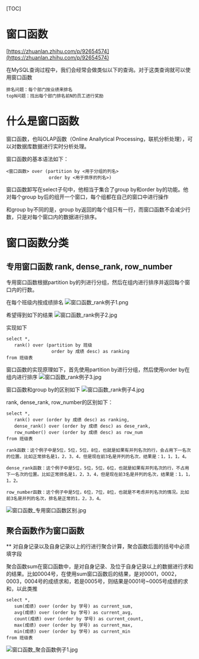 [TOC]

# 窗口函数

[https://zhuanlan.zhihu.com/p/92654574](https://zhuanlan.zhihu.com/p/92654574)


在MySQL查询过程中，我们会经常会做类似以下的查询。对于这类查询就可以使用窗口函数
```
排名问题：每个部门按业绩来排名
topN问题：找出每个部门排名前N的员工进行奖励
```


# 什么是窗口函数
窗口函数，也叫OLAP函数（Online Anallytical Processing，联机分析处理），可以对数据库数据进行实时分析处理。


窗口函数的基本语法如下：
```
<窗口函数> over (partition by <用于分组的列名>
                order by <用于排序的列名>)
```


窗口函数卸写在select子句中，他相当于集合了group by和order by的功能。他对每个group by后的组开一个窗口，每个组都在自己的窗口中进行操作


和group by不同的是，group by返回的每个组只有一行，而窗口函数不会减少行数，只是对每个窗口内的数据进行排序。




# 窗口函数分类
## 专用窗口函数 rank, dense_rank, row_number
专用窗口函数根据partition by的列进行分组，然后在组内进行排序并返回每个窗口内的行数。

在每个班级内按成绩排名
![窗口函数_rank例子1.png](./pic/窗口函数_聚合函数例子1.jpg)

希望得到如下的结果
![窗口函数_rank例子2.jpg](./pic/窗口函数_rank例子2.jpg)


实现如下
```
select *,
   rank() over (partition by 班级
                 order by 成绩 desc) as ranking
from 班级表
```


窗口函数的实现原理如下，首先使用partition by进行分组，然后使用order by在组内进行排序
![窗口函数_rank例子3.jpg](./pic/窗口函数_rank例子3.jpg)


窗口函数和group by的区别如下
![窗口函数_rank例子4.jpg](./pic/窗口函数_rank例子4.jpg)



rank, dense_rank, row_number的区别如下：
```
select *,
   rank() over (order by 成绩 desc) as ranking,
   dense_rank() over (order by 成绩 desc) as dese_rank,
   row_number() over (order by 成绩 desc) as row_num
from 班级表
```
```
rank函数：这个例子中是5位，5位，5位，8位，也就是如果有并列名次的行，会占用下一名次的位置。比如正常排名是1，2，3，4，但是现在前3名是并列的名次，结果是：1，1，1，4。

dense_rank函数：这个例子中是5位，5位，5位，6位，也就是如果有并列名次的行，不占用下一名次的位置。比如正常排名是1，2，3，4，但是现在前3名是并列的名次，结果是：1，1，1，2。

row_number函数：这个例子中是5位，6位，7位，8位，也就是不考虑并列名次的情况。比如前3名是并列的名次，排名是正常的1，2，3，4。
```
![窗口函数_专用窗口函数区别.jpg](./pic/窗口函数_专用窗口函数区别.jpg)


## **聚合函数作为窗口函数**
**
对自身记录以及自身记录以上的行进行聚合计算，聚合函数后面的括号中必须填字段


聚合函数sum在窗口函数中，是对自身记录、及位于自身记录以上的数据进行求和的结果。比如0004号，在使用sum窗口函数后的结果，是对0001，0002，0003，0004号的成绩求和，若是0005号，则结果是0001号~0005号成绩的求和，以此类推


```
select *,
   sum(成绩) over (order by 学号) as current_sum,
   avg(成绩) over (order by 学号) as current_avg,
   count(成绩) over (order by 学号) as current_count,
   max(成绩) over (order by 学号) as current_max,
   min(成绩) over (order by 学号) as current_min
from 班级表
```
![窗口函数_聚合函数例子1.jpg](./pic/窗口函数_聚合函数例子1.jpg)
